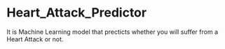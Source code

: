 # Heart_Attack_Predictor
It is Machine Learning model that precticts whether you will suffer from a Heart Attack or not.
